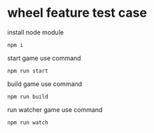 # wheel feature test case

install node module
```
npm i
```
start game use command 
```
npm run start
```
build game use command
```
npm run build
```
run watcher game use command
```
npm run watch
```
